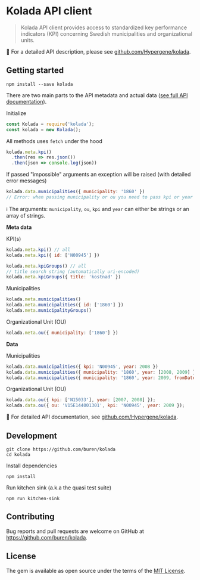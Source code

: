 # Kolada API client

> Kolada API client provides access to standardized key performance indicators (KPI) concerning Swedish municipalities and organizational units.

:link: For a detailed API description, please see [github.com/Hypergene/kolada](https://github.com/Hypergene/kolada).

## Getting started

```
npm install --save kolada
```

There are two main parts to the API metadata and actual data ([see full API documentation](https://github.com/Hypergene/kolada)).

Initialize
```javascript
const Kolada = require('kolada');
const kolada = new Kolada();
```

All methods uses `fetch` under the hood
```javascript
kolada.meta.kpi()
  .then(res => res.json())
  .then(json => console.log(json))
```

If passed "impossible" arguments an exception will be raised (with detailed error messages)
```javascript
kolada.data.municipalities({ municipality: '1860' })
// Error: when passing municipality or ou you need to pass kpi or year too.
```

:information_source: The arguments: `municipality`, `ou`, `kpi` and `year` can either be strings or an array of strings.

__Meta data__

KPI(s)
```javascript
kolada.meta.kpi() // all
kolada.meta.kpi({ id: ['N00945'] })

kolada.meta.kpiGroups() // all
// title search string (automatically uri-encoded)
kolada.meta.kpiGroups({ title: 'kostnad' })
```

Municipalities
```javascript
kolada.meta.municipalities()
kolada.meta.municipalities({ id: ['1860'] })
kolada.meta.municipalityGroups()
```

Organizational Unit (OU)
```javascript
kolada.meta.ou({ municipality: ['1860'] })
```

__Data__

Municipalities
```javascript
kolada.data.municipalities({ kpi: 'N00945', year: 2008 })
kolada.data.municipalities({ municipality: '1860', year: [2008, 2009] })
kolada.data.municipalities({ municipality: '1860', year: 2009, fromDate: '2015-02-28' })
```

Organizational Unit (OU)
```javascript
kolada.data.ou({ kpi: ['N15033'], year: [2007, 2008] });
kolada.data.ou({ ou: 'V15E144001301', kpi: 'N00945', year: 2009 });
```

:link: For detailed API documentation, see [github.com/Hypergene/kolada](https://github.com/Hypergene/kolada).

## Development

```
git clone https://github.com/buren/kolada
cd kolada
```

Install dependencies
```
npm install
```

Run kitchen sink (a.k.a the quasi test suite)
```
npm run kitchen-sink
```

## Contributing

Bug reports and pull requests are welcome on GitHub at https://github.com/buren/kolada.

## License

The gem is available as open source under the terms of the [MIT License](http://opensource.org/licenses/MIT).
